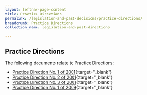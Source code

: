 ```yaml
---
layout: leftnav-page-content
title: Practice Directions
permalink: /legislation-and-past-decisions/practice-directions/
breadcrumb: Practice Directions
collection_name: legislation-and-past-directions

---
```


Practice Directions
---
The following documents relate to Practice Directions:<br>

* [Practice Direction No. 1 of 2001](/files/PracticeDirection-PD1-2001-12Aug091.pdf){:target="_blank"}
* [Practice Direction No. 2 of 2001](/files/PracticeDirection-PD2-2001-12Aug09.pdf){:target="_blank"}
* [Practice Direction No. 3 of 2001](/files/PracticeDirection-PD3-2001-12Aug093.pdf){:target="_blank"}
* [Practice Direction No. 1 of 2009](/files/PracticeDirection-PD1-2009-MiLAAS-21Aug091.pdf){:target="_blank"}
